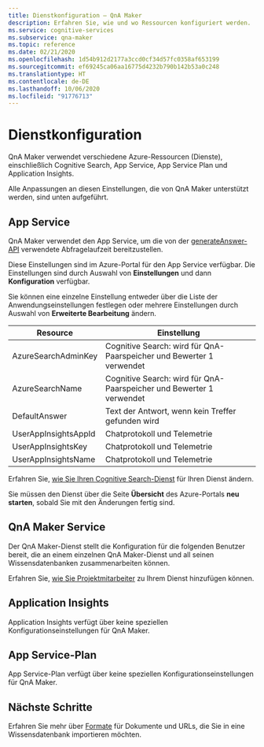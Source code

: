 ```yaml
---
title: Dienstkonfiguration – QnA Maker
description: Erfahren Sie, wie und wo Ressourcen konfiguriert werden.
ms.service: cognitive-services
ms.subservice: qna-maker
ms.topic: reference
ms.date: 02/21/2020
ms.openlocfilehash: 1d54b912d2177a3ccd0cf34d57fc0358af653199
ms.sourcegitcommit: ef69245ca06aa16775d4232b790b142b53a0c248
ms.translationtype: HT
ms.contentlocale: de-DE
ms.lasthandoff: 10/06/2020
ms.locfileid: "91776713"
---
```

# <a name="service-configuration"></a>Dienstkonfiguration

QnA Maker verwendet verschiedene Azure-Ressourcen (Dienste), einschließlich Cognitive Search, App Service, App Service Plan und Application Insights.

Alle Anpassungen an diesen Einstellungen, die von QnA Maker unterstützt werden, sind unten aufgeführt.

## <a name="app-service"></a>App Service

QnA Maker verwendet den App Service, um die von der [generateAnswer-API](https://docs.microsoft.com/rest/api/cognitiveservices/qnamakerruntime/runtime/generateanswer) verwendete Abfragelaufzeit bereitzustellen.


Diese Einstellungen sind im Azure-Portal für den App Service verfügbar. Die Einstellungen sind durch Auswahl von **Einstellungen** und dann **Konfiguration** verfügbar.

Sie können eine einzelne Einstellung entweder über die Liste der Anwendungseinstellungen festlegen oder mehrere Einstellungen durch Auswahl von **Erweiterte Bearbeitung** ändern.

|Resource|Einstellung|
|--|--|
|AzureSearchAdminKey|Cognitive Search: wird für QnA-Paarspeicher und Bewerter 1 verwendet|
|AzureSearchName|Cognitive Search: wird für QnA-Paarspeicher und Bewerter 1 verwendet|
|DefaultAnswer|Text der Antwort, wenn kein Treffer gefunden wird|
|UserAppInsightsAppId|Chatprotokoll und Telemetrie|
|UserAppInsightsKey|Chatprotokoll und Telemetrie|
|UserAppInsightsName|Chatprotokoll und Telemetrie|

Erfahren Sie, [wie Sie Ihren Cognitive Search-Dienst](./how-to/set-up-qnamaker-service-azure.md#configure-qna-maker-to-use-different-cognitive-search-resource) für Ihren Dienst ändern.

Sie müssen den Dienst über die Seite **Übersicht** des Azure-Portals **neu starten**, sobald Sie mit den Änderungen fertig sind.

## <a name="qna-maker-service"></a>QnA Maker Service

Der QnA Maker-Dienst stellt die Konfiguration für die folgenden Benutzer bereit, die an einem einzelnen QnA Maker-Dienst und all seinen Wissensdatenbanken zusammenarbeiten können.

Erfahren Sie, [wie Sie Projektmitarbeiter](./how-to/collaborate-knowledge-base.md) zu Ihrem Dienst hinzufügen können.

## <a name="application-insights"></a>Application Insights

Application Insights verfügt über keine speziellen Konfigurationseinstellungen für QnA Maker.

## <a name="app-service-plan"></a>App Service-Plan

App Service-Plan verfügt über keine speziellen Konfigurationseinstellungen für QnA Maker.

## <a name="next-steps"></a>Nächste Schritte

Erfahren Sie mehr über [Formate](reference-document-format-guidelines.md) für Dokumente und URLs, die Sie in eine Wissensdatenbank importieren möchten.